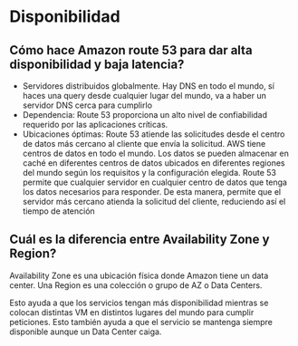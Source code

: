 # Disponibilidad

## **Cómo hace Amazon route 53 para dar alta disponibilidad y baja latencia?**

- Servidores distribuidos globalmente. Hay DNS en todo el mundo, sí haces una query desde cualquier lugar del mundo, va a haber un servidor DNS cerca para cumplirlo
- Dependencia: Route 53 proporciona un alto nivel de confiabilidad requerido por las aplicaciones críticas.
- Ubicaciones óptimas: Route 53 atiende las solicitudes desde el centro de datos más cercano al cliente que envía la solicitud. AWS tiene centros de datos en todo el mundo. Los datos se pueden almacenar en caché en diferentes centros de datos ubicados en diferentes regiones del mundo según los requisitos y la configuración elegida. Route 53 permite que cualquier servidor en cualquier centro de datos que tenga los datos necesarios para responder. De esta manera, permite que el servidor más cercano atienda la solicitud del cliente, reduciendo así el tiempo de atención

## **Cuál es la diferencia entre Availability Zone y Region?**

Availability Zone es una ubicación física donde Amazon tiene un data center. Una Region es una colección o grupo de AZ o Data Centers.

Esto ayuda a que los servicios tengan más disponibilidad mientras se colocan distintas VM en distintos lugares del mundo para cumplir peticiones. Esto también ayuda a que el servicio se mantenga siempre disponible aunque un Data Center caiga.
